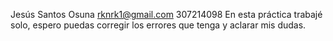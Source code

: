 Jesús Santos Osuna
rknrk1@gmail.com
307214098
En esta práctica trabajé solo, espero puedas corregir los errores que tenga y aclarar mis dudas.
